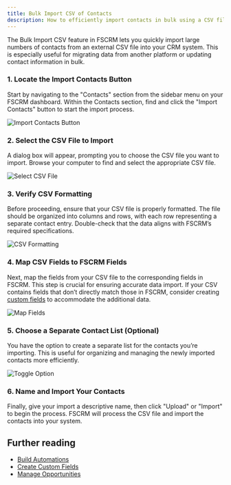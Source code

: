 ```yaml
---
title: Bulk Import CSV of Contacts
description: How to efficiently import contacts in bulk using a CSV file in FSCRM.
---
```


The Bulk Import CSV feature in FSCRM lets you quickly import large numbers of contacts from an external CSV file into your CRM system. This is especially useful for migrating data from another platform or updating contact information in bulk.

### 1. Locate the Import Contacts Button

Start by navigating to the "Contacts" section from the sidebar menu on your FSCRM dashboard. Within the Contacts section, find and click the "Import Contacts" button to start the import process.

![Import Contacts Button](/bulk-csv-guide/navigate-to-import-contacts.webp)


### 2. Select the CSV File to Import

A dialog box will appear, prompting you to choose the CSV file you want to import. Browse your computer to find and select the appropriate CSV file.


![Select CSV File](/bulk-csv-guide/choose-csv-file.webp)


### 3. Verify CSV Formatting


Before proceeding, ensure that your CSV file is properly formatted. The file should be organized into columns and rows, with each row representing a separate contact entry. Double-check that the data aligns with FSCRM’s required specifications.

![CSV Formatting](/bulk-csv-guide/sample-csv.webp)


### 4. Map CSV Fields to FSCRM Fields

Next, map the fields from your CSV file to the corresponding fields in FSCRM. This step is crucial for ensuring accurate data import. If your CSV contains fields that don’t directly match those in FSCRM, consider creating [custom fields](/guides/custom-fields) to accommodate the additional data.


![Map Fields](/bulk-csv-guide/map-fields-csv.webp)


### 5. Choose a Separate Contact List (Optional)

You have the option to create a separate list for the contacts you’re importing. This is useful for organizing and managing the newly imported contacts more efficiently.

![Toggle Option](/bulk-csv-guide/name-csv-import.webp)

### 6. Name and Import Your Contacts

Finally, give your import a descriptive name, then click "Upload" or "Import" to begin the process. FSCRM will process the CSV file and import the contacts into your system.

## Further reading

- [Build Automations](/guides/build-automations)
- [Create Custom Fields](/guides/custom-fields)
- [Manage Opportunities](/guides/manage-opportunities)
